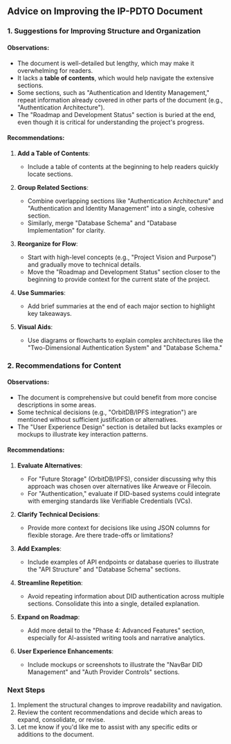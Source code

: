 ## Advice on Improving the IP-PDTO Document

### 1. Suggestions for Improving Structure and Organization

#### Observations:
- The document is well-detailed but lengthy, which may make it overwhelming for readers.
- It lacks a **table of contents**, which would help navigate the extensive sections.
- Some sections, such as "Authentication and Identity Management," repeat information already covered in other parts of the document (e.g., "Authentication Architecture").
- The "Roadmap and Development Status" section is buried at the end, even though it is critical for understanding the project's progress.

#### Recommendations:
1. **Add a Table of Contents**:
   - Include a table of contents at the beginning to help readers quickly locate sections.
   
2. **Group Related Sections**:
   - Combine overlapping sections like "Authentication Architecture" and "Authentication and Identity Management" into a single, cohesive section.
   - Similarly, merge "Database Schema" and "Database Implementation" for clarity.

3. **Reorganize for Flow**:
   - Start with high-level concepts (e.g., "Project Vision and Purpose") and gradually move to technical details.
   - Move the "Roadmap and Development Status" section closer to the beginning to provide context for the current state of the project.

4. **Use Summaries**:
   - Add brief summaries at the end of each major section to highlight key takeaways.

5. **Visual Aids**:
   - Use diagrams or flowcharts to explain complex architectures like the "Two-Dimensional Authentication System" and "Database Schema."

### 2. Recommendations for Content

#### Observations:
- The document is comprehensive but could benefit from more concise descriptions in some areas.
- Some technical decisions (e.g., "OrbitDB/IPFS integration") are mentioned without sufficient justification or alternatives.
- The "User Experience Design" section is detailed but lacks examples or mockups to illustrate key interaction patterns.

#### Recommendations:
1. **Evaluate Alternatives**:
   - For "Future Storage" (OrbitDB/IPFS), consider discussing why this approach was chosen over alternatives like Arweave or Filecoin.
   - For "Authentication," evaluate if DID-based systems could integrate with emerging standards like Verifiable Credentials (VCs).

2. **Clarify Technical Decisions**:
   - Provide more context for decisions like using JSON columns for flexible storage. Are there trade-offs or limitations?

3. **Add Examples**:
   - Include examples of API endpoints or database queries to illustrate the "API Structure" and "Database Schema" sections.

4. **Streamline Repetition**:
   - Avoid repeating information about DID authentication across multiple sections. Consolidate this into a single, detailed explanation.

5. **Expand on Roadmap**:
   - Add more detail to the "Phase 4: Advanced Features" section, especially for AI-assisted writing tools and narrative analytics.

6. **User Experience Enhancements**:
   - Include mockups or screenshots to illustrate the "NavBar DID Management" and "Auth Provider Controls" sections.

### Next Steps
1. Implement the structural changes to improve readability and navigation.
2. Review the content recommendations and decide which areas to expand, consolidate, or revise.
3. Let me know if you'd like me to assist with any specific edits or additions to the document.
